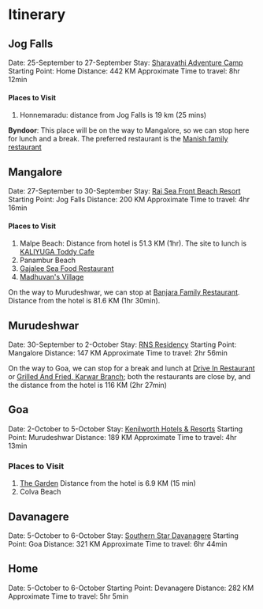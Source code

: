 # Itinerary
## Jog Falls
Date: 25-September to 27-September
Stay: [Sharavathi Adventure Camp](https://goo.gl/maps/DeVbccE9H2pWxbiD7)
Starting Point: Home
Distance: 442 KM
Approximate Time to travel: 8hr 12min
#### Places to Visit
1. Honnemaradu: distance from Jog Falls is 19 km (25 mins)

**Byndoor**: This place will be on the way to Mangalore, so we can stop here for lunch and a break. The preferred restaurant is the [Manish family restaurant](https://goo.gl/maps/itSnTsgvzDwyLvai7)

## Mangalore
Date: 27-September to 30-September
Stay: [Raj Sea Front Beach Resort](https://goo.gl/maps/PgewouXJS77YqUV47)
Starting Point: Jog Falls
Distance: 200 KM
Approximate Time to travel: 4hr 16min
#### Places to Visit
1. Malpe Beach: Distance from hotel is 51.3 KM (1hr). The site to lunch is [KALIYUGA Toddy Cafe](https://goo.gl/maps/bKxA5VTUR15nYofp8)
2. Panambur Beach
3. [Gajalee Sea Food Restaurant](https://goo.gl/maps/XtKYnNycuwVgUE8s5)
4. [Madhuvan's Village](https://goo.gl/maps/9qQeghx5VhyfTCVg9)

On the way to Murudeshwar, we can stop at [Banjara Family Restaurant](https://goo.gl/maps/GAm5EENFTWyATLRw7). Distance from the hotel is 81.6 KM (1hr 30min).

## Murudeshwar
Date: 30-September to 2-October
Stay: [RNS Residency](https://goo.gl/maps/kcBkbjisC61SbkxZ7)
Starting Point: Mangalore
Distance: 147 KM
Approximate Time to travel: 2hr 56min

On the way to Goa, we can stop for a break and lunch at [Drive In Restaurant](https://goo.gl/maps/xEdDNuyJv25m8tiY8) or [Grilled And Fried, Karwar Branch](https://g.page/grilled-and-fried-karwar-branch?share); both the restaurants are close by, and the distance from the hotel is 116 KM (2hr 27min)

## Goa
Date: 2-October to 5-October
Stay: [Kenilworth Hotels & Resorts](https://goo.gl/maps/j1X88vaCZYS8pD3r7)
Starting Point: Murudeshwar
Distance: 189 KM
Approximate Time to travel: 4hr 13min
### Places to Visit
1. [The Garden](https://g.page/garden-colva?share) Distance from the hotel is 6.9 KM (15 min)
2. Colva Beach

## Davanagere
Date: 5-October to 6-October
Stay: [Southern Star Davanagere](https://goo.gl/maps/BsPru8ccEiFquSK89)
Starting Point: Goa
Distance: 321 KM
Approximate Time to travel: 6hr 44min

## Home
Date: 5-October to 6-October
Starting Point: Devanagere
Distance: 282 KM
Approximate Time to travel: 5hr 5min